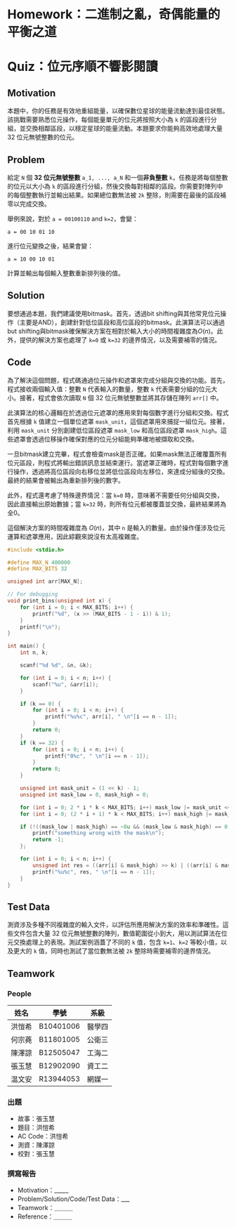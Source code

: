 # Homework：二進制之亂，奇偶能量的平衡之道

# Quiz：位元序順不響影閱讀

## Motivation

本題中，你的任務是有效地重組能量，以確保數位星球的能量流動達到最佳狀態。該挑戰需要熟悉位元操作，每個能量單元的位元將按照大小為 `k` 的區段進行分組，並交換相鄰區段，以穩定星球的能量流動。本題要求你能夠高效地處理大量 32 位元無號整數的位元。

## Problem

給定 `N` 個 **32 位元無號整數** `a_1, ..., a_N` 和一個**非負整數** `k`，任務是將每個整數的位元以大小為 `k` 的區段進行分組，然後交換每對相鄰的區段。你需要對陣列中的每個整數執行並輸出結果。如果總位數無法被 `2k` 整除，則需要在最後的區段補零以完成交換。

舉例來說，對於 `a = 00100110` and `k=2`，會變：

```
a = 00 10 01 10
```

進行位元變換之後，結果會變：

```
a = 10 00 10 01
```

計算並輸出每個輸入整數重新排列後的值。

## Solution

要想通過本題，我們建議使用bitmask。首先，透過bit shifting與其他常見位元操作（主要是AND），創建針對低位區段和高位區段的bitmask。此演算法可以通過but shifting與bitmask確保解決方案在相對於輸入大小的時間複雜度為$O(n)$。此外，提供的解決方案也處理了 `k=0` 或 `k=32` 的邊界情況，以及需要補零的情況。

## Code

為了解決這個問題，程式碼通過位元操作和遮罩來完成分組與交換的功能。首先，程式接收兩個輸入值：整數 `N` 代表輸入的數量，整數 `k` 代表需要分組的位元大小。接著，程式會依次讀取 `N` 個 32 位元無號整數並將其存儲在陣列 `arr[]` 中。

此演算法的核心邏輯在於透過位元遮罩的應用來對每個數字進行分組和交換。程式首先根據 `k` 值建立一個單位遮罩 `mask_unit`，這個遮罩用來捕捉一組位元。接著，利用 `mask_unit` 分別創建低位區段遮罩 `mask_low` 和高位區段遮罩 `mask_high`。這些遮罩會透過位移操作確保對應的位元分組能夠準確地被擷取和交換。

一旦bitmask建立完畢，程式會檢查mask是否正確。如果mask無法正確覆蓋所有位元區段，則程式將輸出錯誤訊息並結束運行。當遮罩正確時，程式對每個數字進行操作，透過將高位區段向右移位並將低位區段向左移位，來達成分組後的交換。最終的結果會被輸出為重新排列後的數字。

此外，程式還考慮了特殊邊界情況：當 `k=0` 時，意味著不需要任何分組與交換，因此直接輸出原始數據；當 `k=32` 時，則所有位元都被覆蓋並交換，最終結果將為全0。

這個解決方案的時間複雜度為 $O(n)$，其中 `n` 是輸入的數量。由於操作僅涉及位元運算和遮罩應用，因此綜觀來說沒有太高複雜度。

```c
#include <stdio.h>

#define MAX_N 400000
#define MAX_BITS 32

unsigned int arr[MAX_N];

// For debugging
void print_bins(unsigned int x) {
    for (int i = 0; i < MAX_BITS; i++) {
        printf("%d", (x >> (MAX_BITS - 1 - i)) & 1);
    }
    printf("\n");
}

int main() {
    int n, k;

    scanf("%d %d", &n, &k);

    for (int i = 0; i < n; i++) {
        scanf("%u", &arr[i]);
    }

    if (k == 0) {
        for (int i = 0; i < n; i++) {
            printf("%u%c", arr[i], " \n"[i == n - 1]);
        }
        return 0;
    }
    if (k == 32) {
        for (int i = 0; i < n; i++) {
            printf("0%c", " \n"[i == n - 1]);
        }
        return 0;
    }

    unsigned int mask_unit = (1 << k) - 1;
    unsigned int mask_low = 0, mask_high = 0;

    for (int i = 0; 2 * i * k < MAX_BITS; i++) mask_low |= mask_unit << 2 * i * k;
    for (int i = 0; (2 * i + 1) * k < MAX_BITS; i++) mask_high |= mask_unit << (2 * i + 1) * k;

    if (!((mask_low | mask_high) == ~0u && (mask_low & mask_high) == 0)) {
        printf("something wrong with the mask\n");
        return -1;
    };

    for (int i = 0; i < n; i++) {
        unsigned int res = ((arr[i] & mask_high) >> k) | ((arr[i] & mask_low) << k);
        printf("%u%c", res, " \n"[i == n - 1]);
    }
}
```

## Test Data

測資涉及多種不同複雜度的輸入文件，以評估所應用解決方案的效率和準確性。這些文件包含大量 32 位元無號整數的陣列，數值範圍從小到大，用以測試算法在位元交換處理上的表現。測試案例涵蓋了不同的 `k` 值，包含 `k=1`、`k=2` 等較小值，以及更大的 `k` 值，同時也測試了當位數無法被 `2k` 整除時需要補零的邊界情況。

## Teamwork

### People

| 姓名   | 學號      | 系級   |
| ------ | --------- | ------ |
| 洪愷希 | B10401006 | 醫學四 |
| 何宗蕘 | B11801005 | 公衛三 |
| 陳澤諒 | B12505047 | 工海二 |
| 張玉慧 | B12902090 | 資工二 |
| 温文安 | R13944053 | 網媒一 |


### 出題

-   故事：張玉慧
-   題目：洪愷希
-   AC Code：洪愷希
-   測資：陳澤諒
-   校對：張玉慧

### 撰寫報告

-   Motivation：_____
-   Problem/Solution/Code/Test Data：___
-   Teamwork：＿＿＿
-   Reference：＿＿＿
